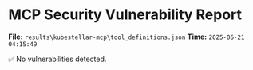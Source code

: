 # MCP Security Vulnerability Report
**File:** `results\kubestellar-mcp\tool_definitions.json`
**Time:** `2025-06-21 04:15:49`

✅ No vulnerabilities detected.